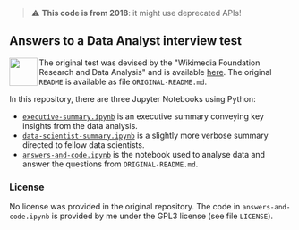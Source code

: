 > :warning: **This code is from 2018**: it might use deprecated APIs!

## Answers to a Data Analyst interview test

<img align="left" height="50" src="https://upload.wikimedia.org/wikipedia/commons/thumb/3/31/Wikimedia_Foundation_logo_-_vertical.svg/320px-Wikimedia_Foundation_logo_-_vertical.svg.png">

The original test was devised by the "Wikimedia Foundation Research and Data Analysis" and is available [here](https://github.com/wikimedia-research/Discovery-Hiring-Analyst-2016).
The original `README` is available as file `ORIGINAL-README.md`.

In this repository, there are three Jupyter Notebooks using Python:
* [`executive-summary.ipynb`](https://github.com/armineminasyan/wikimedia-test/blob/master/executive-summary.ipynb) is an executive summary conveying key insights from the data analysis.
* [`data-scientist-summary.ipynb`](https://github.com/armineminasyan/wikimedia-test/blob/master/data-scientist-summary.ipynb) is a slightly more verbose summary directed to fellow data scientists.
* [`answers-and-code.ipynb`](https://github.com/armineminasyan/wikimedia-test/blob/master/answers-and-code.ipynb) is the notebook used to analyse data and answer the questions from `ORIGINAL-README.md`.

### License

No license was provided in the original repository.
The code in `answers-and-code.ipynb` is provided by me under the GPL3 license (see file `LICENSE`).
